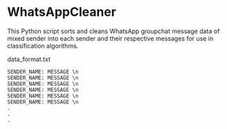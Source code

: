 # WhatsAppCleaner
This Python script sorts and cleans WhatsApp groupchat message data of mixed sender into each sender and their respective messages for use in classification algorithms. 

data_format.txt
```
SENDER_NAME: MESSAGE \n
SENDER_NAME: MESSAGE \n
SENDER_NAME: MESSAGE \n
SENDER_NAME: MESSAGE \n
SENDER_NAME: MESSAGE \n
SENDER_NAME: MESSAGE \n
.
.
.
```
